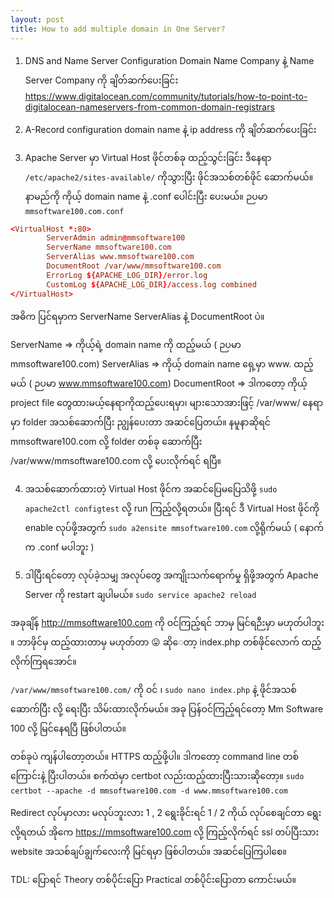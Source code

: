 ```yaml
---
layout: post
title: How to add multiple domain in One Server?
---
```



1. DNS and Name Server Configuration
   Domain Name Company နဲ့ Name Server Company ကို ချိတ်ဆက်ပေးခြင်း
  https://www.digitalocean.com/community/tutorials/how-to-point-to-digitalocean-nameservers-from-common-domain-registrars

2. A-Record configuration
  domain name နဲ့ ip address ကို ချိတ်ဆက်ပေးခြင်း

3. Apache Server မှာ Virtual Host ဖိုင်တစ်ခု ထည့်သွင်းခြင်း
  ဒီနေရာ ```/etc/apache2/sites-available/``` ကိုသွားပြီး ဖိုင်အသစ်တစ်ဖိုင် ဆောက်မယ်။ နာမည်ကို ကိုယ့် domain name နဲ့ .conf ပေါင်းပြီး ပေးမယ်။ ဉပမာ 
```mmsoftware100.com.conf```
```conf
<VirtualHost *:80>
        ServerAdmin admin@mmsoftware100
        ServerName mmsoftware100.com
        ServerAlias www.mmsoftware100.com
        DocumentRoot /var/www/mmsoftware100.com
        ErrorLog ${APACHE_LOG_DIR}/error.log
        CustomLog ${APACHE_LOG_DIR}/access.log combined
</VirtualHost>
```
အဓိက ပြင်ရမှာက
ServerName
ServerAlias နဲ့
DocumentRoot ပဲ။

ServerName => ကိုယ့်ရဲ့ domain name ကို ထည့်မယ် ( ဉပမာ mmsoftware100.com)
ServerAlias => ကိုယ့် domain name ရှေ့မှာ www. ထည့်မယ် ( ဉပမာ www.mmsoftware100.com)
DocumentRoot => ဒါကတော့ ကိုယ့် project file တွေထားမယ့်နေရာကိုထည့်ပေးရမှာ၊ များသောအားဖြင့် /var/www/ နေရာမှာ folder အသစ်ဆောက်ပြီး ညျွန်ပေးတာ အဆင်ပြေတယ်။ နမူနာဆိုရင် mmsoftware100.com လို့ folder တစ်ခု ဆောက်ပြီး /var/www/mmsoftware100.com လို့ ပေးလိုက်ရင် ရပြီ။

4. အသစ်ဆောက်ထားတဲ့ Virtual Host ဖိုင်က အဆင်ပြေမပြေသိဖို့ ```sudo apache2ctl configtest``` လို့ run ကြည့်လို့ရတယ်။ ပြီးရင် ဒီ Virtual Host ဖိုင်ကို enable လုပ်ဖို့အတွက်
  ```sudo a2ensite mmsoftware100.com``` လို့ရိုက်မယ် ( နောက်က .conf မပါဘူး )

5. ဒါပြီးရင်တော့ လုပ်ခဲ့သမျှ အလုပ်တွေ အကျိုးသက်ရောက်မှု ရှိဖို့အတွက် Apache Server ကို restart ချပါမယ်။
```sudo service apache2 reload```

အခုချိန် http://mmsoftware100.com ကို ဝင်ကြည့်ရင် ဘာမှ မြင်ရဉီးမှာ မဟုတ်ပါဘူး ။ ဘာဖိုင်မှ ထည့်ထားတာမှ မဟုတ်တာ 😛
ဆိုေတာ့ index.php တစ်ဖိုင်လောက် ထည့်လိုက်ကြရအောင်။

```/var/www/mmsoftware100.com/``` ကို ဝင် ၊ ```sudo nano index.php``` နဲ့ ဖိုင်အသစ်ဆောက်ပြီး <?php echo "Mm Software 100"; ?> လို့ ရေးပြီး သိမ်းထားလိုက်မယ်။
အခု ပြန်ဝင်ကြည့်ရင်တော့ Mm Software 100 လို့ မြင်နေရပြီ ဖြစ်ပါတယ်။

တစ်ခုပဲ ကျန်ပါတော့တယ်။ HTTPS ထည့်ဖို့ပါ။ ဒါကတော့ command line တစ်ကြောင်းနဲ့ ပြီးပါတယ်။ စက်ထဲမှာ certbot လည်းထည့်ထားပြီးသားဆိုတော့။
```sudo certbot --apache -d mmsoftware100.com -d www.mmsoftware100.com```

Redirect လုပ်မှာလား မလုပ်ဘူးလား 1 , 2 ရွေးခိုင်းရင် 1 / 2 ကိုယ် လုပ်စေချင်တာ ရွေးလို့ရတယ်
အိုကေ https://mmsoftware100.com လို့ ကြည့်လိုက်ရင် ssl တပ်ပြီးသား website အသစ်ချပ်ချွက်လေးကို မြင်ရမှာ ဖြစ်ပါတယ်။
အဆင်ပြေကြပါစေ။



TDL:
ပြောရင် Theory တစ်ပိုင်းပြော
Practical တစ်ပိုင်းပြောတာ ကောင်းမယ်။


